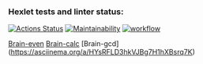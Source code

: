 ### Hexlet tests and linter status:
[![Actions Status](https://github.com/kvasilitsev/frontend-project-lvl1/workflows/hexlet-check/badge.svg)](https://github.com/kvasilitsev/frontend-project-lvl1/actions)
[![Maintainability](https://api.codeclimate.com/v1/badges/38399c0ae156cc4258c4/maintainability)](https://codeclimate.com/github/kvasilitsev/frontend-project-lvl1/maintainability)
[![workflow](https://github.com/kvasilitsev/frontend-project-lvl1/actions/workflows/node.js.yml/badge.svg)](https://github.com/kvasilitsev/frontend-project-lvl1/actions/workflows/node.js.yml)

[Brain-even](https://asciinema.org/a/tGutbKxTalI8rTpmyDyikKAd2)
[Brain-calc](https://asciinema.org/a/rTqili5hj03JNPZTSLQZZBeJc)
[Brain-gcd] (https://asciinema.org/a/HYsRFLD3hkVJBg7H1hXBsrq7K)